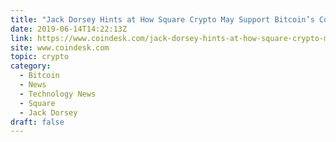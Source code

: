 ```yaml
---
title: "Jack Dorsey Hints at How Square Crypto May Support Bitcoin’s Code"
date: 2019-06-14T14:22:13Z
link: https://www.coindesk.com/jack-dorsey-hints-at-how-square-crypto-may-help-with-bitcoin-development?utm_medium=RSS&utm_source=hune
site: www.coindesk.com
topic: crypto
category:
  - Bitcoin
  - News
  - Technology News
  - Square
  - Jack Dorsey
draft: false
---
```

